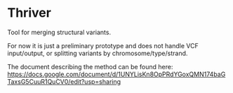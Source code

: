 # Thriver

Tool for merging structural variants.

For now it is just a preliminary prototype and does not handle VCF input/output, or splitting variants by chromosome/type/strand.

The document describing the method can be found here: https://docs.google.com/document/d/1UNYLisKn8OpPRdYGoxQMN174baGTaxsG5CuuR1QuCV0/edit?usp=sharing
